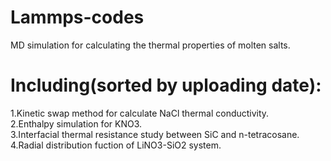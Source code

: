 # Lammps-codes
MD simulation for calculating the thermal properties of molten salts.
# Including(sorted by uploading date):
1.Kinetic swap method for calculate NaCl thermal conductivity.  
2.Enthalpy simulation for KNO3.  
3.Interfacial thermal resistance study between SiC and n-tetracosane.  
4.Radial distribution fuction of LiNO3-SiO2 system.
